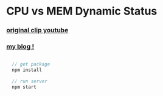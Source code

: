 # CPU vs MEM Dynamic Status

### [original clip youtube](https://youtu.be/N8kqK9srXu8)
### [my blog !](https://emyeucongnghe.tk)

```javascript

  // get package
  npm install
  
  // run server
  npm start

```
